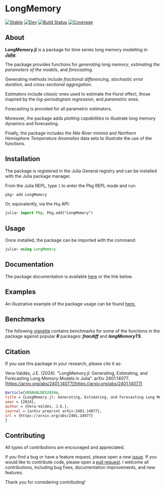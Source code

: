 # LongMemory

[![Stable](https://img.shields.io/badge/docs-stable-blue.svg)](https://everval.github.io/LongMemory.jl/)
[![Dev](https://img.shields.io/badge/docs-dev-blue.svg)](https://everval.github.io/LongMemory.jl/dev/)
[![Build Status](https://github.com/everval/LongMemory.jl/actions/workflows/CI.yml/badge.svg?branch=master)](https://github.com/everval/LongMemory.jl/actions/workflows/CI.yml?query=branch%3Amaster)
[![Coverage](https://codecov.io/gh/everval/LongMemory.jl/branch/master/graph/badge.svg)](https://codecov.io/gh/everval/LongMemory.jl)

## About

**LongMemory.jl** is a package for time series long memory modelling in [***Julia***](https://julialang.org/).

The package provides functions for *generating long memory*, *estimating the parameters of the models*, and *forecasting*.

Generating methods include *fractional differencing*, *stochastic error duration*, and *cross-sectional aggregation*.

Estimators include *classic* ones used to estimate the Hurst effect, those inspired by the *log-periodogram regression*, and *parametric* ones.

Forecasting is provided for all parametric estimators.

Moreover, the package adds *plotting capabilities* to illustrate long memory dynamics and forecasting.

Finally, the package includes the *Nile River minima* and *Northern Hemisphere Temperature Anomalies* data sets to illustrate the use of the functions.

## Installation

The package is registered in the Julia General registry and can be installed with the Julia package manager.

From the Julia REPL, type `]` to enter the Pkg REPL mode and run:

```julia
pkg> add LongMemory
```

Or, equivalently, via the `Pkg` API:

```julia
julia> import Pkg; Pkg.add("LongMemory")
```

## Usage

Once installed, the package can be imported with the command:

```julia
julia> using LongMemory
```

## Documentation

The package documentation is available [here](https://everval.github.io/LongMemory.jl/) or the link below.

## Examples

An illustrative example of the package usage can be found [here.](https://everval.github.io/files/LM_notebook_illustration.html)

## Benchmarks

The following [vignette](https://everval.github.io/files/LM_notebook_benchmark.html) contains benchmarks for some of the functions in the package against popular ***R*** packages: ***fracdiff*** and ***longMemoryTS***.

## Citation

If you use this package in your research, please cite it as:

Vera-Valdés, J.E. (2024). "LongMemory.jl: Generating, Estimating, and Forecasting Long Memory Models in Julia". arXiv 2401.14077. [https://arxiv.org/abs/2401.14077](https://arxiv.org/abs/2401.14077)

```bibtex
@article{VERAVALDES2024a,
title = {LongMemory.jl: Generating, Estimating, and Forecasting Long Memory Models in Julia},
year = {2024},
author = {Vera-Valdés, J.E.},
journal = {arXiv preprint arXiv:2401.14077},
url = {https://arxiv.org/abs/2401.14077}
}
```

## Contributing 

All types of contributions are encouraged and appreciated.

If you find a bug or have a feature request, please open a new [issue](https://github.com/everval/LongMemory.jl/issues). If you would like to contribute code, please open a [pull request](https://github.com/everval/LongMemory.jl/pulls). I welcome all contributions, including bug fixes, documentation improvements, and new features.

Thank you for considering contributing!
